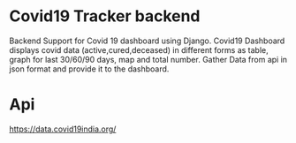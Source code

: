 # Covid19 Tracker backend
Backend Support for Covid 19 dashboard using Django.
Covid19 Dashboard displays covid data (active,cured,deceased) in different forms as table, graph for last 30/60/90 days, map and total number. 
Gather Data from api in json format and provide it to the dashboard.

# Api
https://data.covid19india.org/
